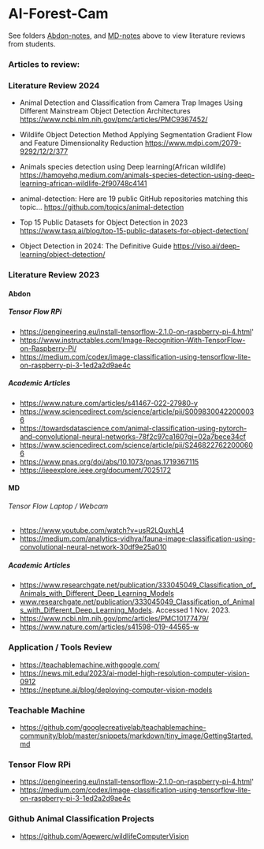 # AI-Forest-Cam
See folders [Abdon-notes](https://github.com/ereedsanchez/AI-Forest-Cam-Litterature-Review/tree/main/Abdon_notes), and [MD-notes](https://github.com/ereedsanchez/AI-Forest-Cam-Litterature-Review/tree/main/MD_notes) above to view literature reviews from students. 

### Articles to review:

### Literature Review 2024
- Animal Detection and Classification from Camera Trap Images Using Different Mainstream Object Detection Architectures
  https://www.ncbi.nlm.nih.gov/pmc/articles/PMC9367452/

- Wildlife Object Detection Method Applying Segmentation Gradient Flow and Feature Dimensionality Reduction
  https://www.mdpi.com/2079-9292/12/2/377

- Animals species detection using Deep learning(African wildlife)
  https://hamoyehq.medium.com/animals-species-detection-using-deep-learning-african-wildlife-2f90748c4141

- animal-detection: Here are 19 public GitHub repositories matching this topic...
  https://github.com/topics/animal-detection

- Top 15 Public Datasets for Object Detection in 2023
  https://www.tasq.ai/blog/top-15-public-datasets-for-object-detection/

- Object Detection in 2024: The Definitive Guide
  https://viso.ai/deep-learning/object-detection/

### Literature Review 2023

#### Abdon

##### Tensor Flow RPi
- https://qengineering.eu/install-tensorflow-2.1.0-on-raspberry-pi-4.html'
- https://www.instructables.com/Image-Recognition-With-TensorFlow-on-Raspberry-Pi/
- https://medium.com/codex/image-classification-using-tensorflow-lite-on-raspberry-pi-3-1ed2a2d9ae4c

##### Academic Articles

- https://www.nature.com/articles/s41467-022-27980-y
- https://www.sciencedirect.com/science/article/pii/S0098300422000036
- https://towardsdatascience.com/animal-classification-using-pytorch-and-convolutional-neural-networks-78f2c97ca160?gi=02a7bece34cf
- https://www.sciencedirect.com/science/article/pii/S2468227622000606
- https://www.pnas.org/doi/abs/10.1073/pnas.1719367115
- https://ieeexplore.ieee.org/document/7025172

#### MD

###### Tensor Flow Laptop / Webcam
- https://www.youtube.com/watch?v=usR2LQuxhL4
- https://medium.com/analytics-vidhya/fauna-image-classification-using-convolutional-neural-network-30df9e25a010

##### Academic Articles
- https://www.researchgate.net/publication/333045049_Classification_of_Animals_with_Different_Deep_Learning_Models
- www.researchgate.net/publication/333045049_Classification_of_Animals_with_Different_Deep_Learning_Models. Accessed 1 Nov. 2023. 
- https://www.ncbi.nlm.nih.gov/pmc/articles/PMC10177479/
- https://www.nature.com/articles/s41598-019-44565-w


### Application / Tools Review
- https://teachablemachine.withgoogle.com/
- https://news.mit.edu/2023/ai-model-high-resolution-computer-vision-0912
- https://neptune.ai/blog/deploying-computer-vision-models

### Teachable Machine
- https://github.com/googlecreativelab/teachablemachine-community/blob/master/snippets/markdown/tiny_image/GettingStarted.md

### Tensor Flow RPi
- https://qengineering.eu/install-tensorflow-2.1.0-on-raspberry-pi-4.html'
- https://medium.com/codex/image-classification-using-tensorflow-lite-on-raspberry-pi-3-1ed2a2d9ae4c

### Github Animal Classification Projects
- https://github.com/Agewerc/wildlifeComputerVision


